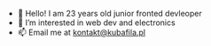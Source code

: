 - 👋 Hello! I am 23 years old junior fronted devleoper
- 👀 I’m interested in web dev and electronics
- 📫 Email me at [kontakt@kubafila.pl](mailto:kontakt@kubafila.pl) 

<!---
kubafila/kubafila is a ✨ special ✨ repository because its `README.md` (this file) appears on your GitHub profile.
You can click the Preview link to take a look at your changes.
--->
